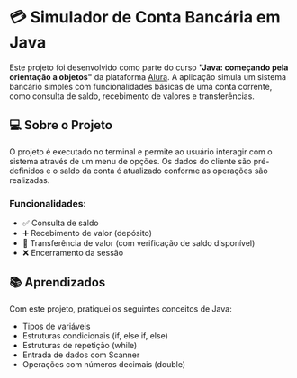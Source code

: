 # 💳 Simulador de Conta Bancária em Java

Este projeto foi desenvolvido como parte do curso **"Java: começando pela orientação a objetos"** da plataforma [Alura](https://www.alura.com.br/). A aplicação simula um sistema bancário simples com funcionalidades básicas de uma conta corrente, como consulta de saldo, recebimento de valores e transferências.

## 💻 Sobre o Projeto

O projeto é executado no terminal e permite ao usuário interagir com o sistema através de um menu de opções. Os dados do cliente são pré-definidos e o saldo da conta é atualizado conforme as operações são realizadas.

### Funcionalidades:

- ✅ Consulta de saldo
- ➕ Recebimento de valor (depósito)
- 🔁 Transferência de valor (com verificação de saldo disponível)
- ❌ Encerramento da sessão

## 📚 Aprendizados
Com este projeto, pratiquei os seguintes conceitos de Java:

- Tipos de variáveis
- Estruturas condicionais (if, else if, else)
- Estruturas de repetição (while)
- Entrada de dados com Scanner
- Operações com números decimais (double)
